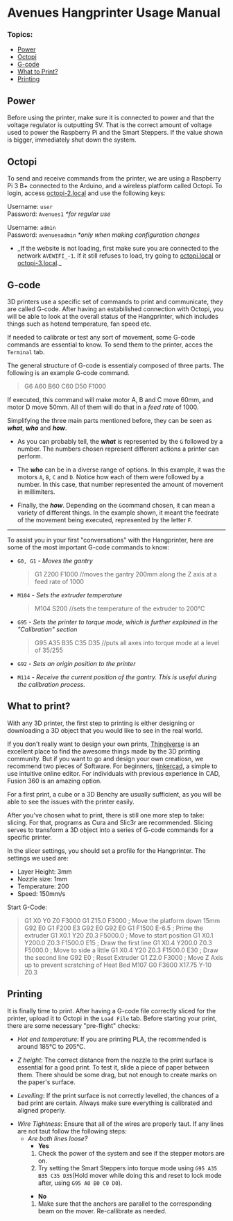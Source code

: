 # Avenues Hangprinter Usage Manual

### Topics:
- [Power](#Power)
- [Octopi](#Octopi)
- [G-code](#G-code)
- [What to Print?](#Wtprint)
- [Printing](#Printing)




<a name="Power"></a>
## Power

Before using the printer, make sure it is connected to power and that the voltage regulator is outputting 5V. That is the correct amount of voltage used to power the Raspberry Pi and the Smart Steppers. If the value shown is bigger, immediately shut down the system.

<a name="Octopi"></a>
## Octopi

To send and receive commands from the printer, we are using a Raspberry Pi 3 B+ connected to the Arduino, and a wireless platform called Octopi. To login, access [octopi-2.local](http://octopi-2.local) and use the following keys:

Username: `user`  
Password: `Avenues1`
_\*for regular use_

Username: `admin`  
Password: `avenuesadmin`
_\*only when making configuration changes_

>

- _If the website is not loading, first make sure you are connected to the network `AVEWIFI_-1`. If it still refuses to load, try going to [octopi.local](octopi.local) or [octopi-3.local](octopi-3.local).\_

<a name="G-code"></a>
## G-code

3D printers use a specific set of commands to print and communicate, they are called G-code. After having an estabilished connection with Octopi, you will be able to look at the overall status of the Hangprinter, which includes things such as hotend temperature, fan speed etc.

If needed to calibrate or test any sort of movement, some G-code commands are essential to know. To send them to the printer, acces the `Terminal` tab.

The general structure of G-code is essentialy composed of three parts. The following is an example G-code command.

> G6 A60 B60 C60 D50 F1000

If executed, this command will make motor A, B and C move 60mm, and motor D move 50mm. All of them will do that in a _feed rate_ of 1000.

Simplifying the three main parts mentioned before, they can be seen as **_what_**, **_who_** and **_how_**.

- As you can probably tell, the **_what_** is represented by the `G` followed by a number. The numbers chosen represent different actions a printer can perform.

- The **_who_** can be in a diverse range of options. In this example, it was the motors `A`, `B`, `C` and `D`. Notice how each of them were followed by a number. In this case, that number represented the amount of movement in millimiters.

- Finally, the **_how_**. Depending on the `G`command chosen, it can mean a variety of different things. In the example shown, it meant the feedrate of the movement being executed, represented by the letter `F`.

---

To assist you in your first "conversations" with the Hangprinter, here are some of the most important G-code commands to know:

- `G0, G1` - _Moves the gantry_

  > G1 Z200 F1000
  > //moves the gantry 200mm along the Z axis at a feed rate of 1000

- `M104` - _Sets the extruder temperature_

  > M104 S200
  > //sets the temperature of the extruder to 200°C

- `G95` - _Sets the printer to torque mode, which is further explained in the "Calibration" section_

  > G95 A35 B35 C35 D35
  > //puts all axes into torque mode at a level of 35/255

- `G92` - _Sets an origin position to the printer_
- `M114` - _Receive the current position of the gantry. This is useful during the calibration process._

<a name="Wtprint"></a>
## What to print?
With any 3D printer, the first step to printing is either designing or downloading a 3D object that you would like to see in the real world.

If you don't really want to design your own prints, [Thingiverse](https://www.thingiverse.com/) is an excellent place to find the awesome things made by the 3D printing community.
But if you want to go and design your own creatiosn, we recommend two pieces of Software. For beginners, [tinkercad](https://www.tinkercad.com/), a simple to use intuitive online editor. For individuals with previous experience in CAD, Fusion 360 is an amazing option.

For a first print, a cube or a 3D Benchy are usually sufficient, as you will be able to see the issues with the printer easily.

After you've chosen what to print, there is still one more step to take: slicing. For that, programs as Cura and Slic3r are recommended.
Slicing serves to transform a 3D object into a series of G-code commands for a specific printer.

In the slicer settings, you should set a profile for the Hangprinter. The settings we used are:

- Layer Height: 3mm
- Nozzle size: 1mm
- Temperature: 200
- Speed: 150mm/s

Start G-Code:

>G1 X0 Y0 Z0 F3000
G1 Z15.0 F3000 ; Move the platform down 15mm
>G92 E0
>G1 F200 E3
G92 E0
G92 E0
G1 F1500 E-6.5 ; Prime the extruder
G1 X0.1 Y20 Z0.3 F5000.0 ; Move to start position
G1 X0.1 Y200.0 Z0.3 F1500.0 E15 ; Draw the first line
G1 X0.4 Y200.0 Z0.3 F5000.0 ; Move to side a little
G1 X0.4 Y20 Z0.3 F1500.0 E30 ; Draw the second line
G92 E0 ; Reset Extruder
G1 Z2.0 F3000 ; Move Z Axis up to prevent scratching of Heat Bed
M107
G0 F3600 X17.75 Y-10 Z0.3

<a name="Printing"></a>
## Printing

It is finally time to print. After having a G-code file correctly sliced for the printer, upload it to Octopi in the `Load File` tab.
Before starting your print, there are some necessary "pre-flight" checks:

- _Hot end temperature:_
  If you are printing PLA, the recommended is around 185°C to 205°C.
  >
- _Z height_:
  The correct distance from the nozzle to the print surface is essential for a good print. To test it, slide a piece of paper between them. There should be some drag, but not enough to create marks on the paper's surface.
  >
- _Levelling_:
  If the print surface is not correctly levelled, the chances of a bad print are certain. Always make sure everything is calibrated and aligned properly.
  >
- _Wire Tightness_: 
  Ensure that all of the wires are properly taut. If any lines are not taut follow the following steps:
  - *Are both lines loose?*
    - **Yes**
    1. Check the power of the system and see if the stepper motors are on.
    1. Try setting the Smart Steppers into torque mode using `G95 A35 B35 C35 D35`(Hold mover while doing this and reset to lock mode after, using `G95 A0 B0 C0 D0`).
    >
    - **No**
    1. Make sure that the anchors are parallel to the corresponding beam on the mover. Re-callibrate as needed.
    
  
    
